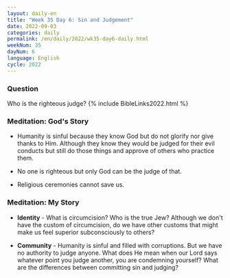 ```yaml
---
layout: daily-en
title: "Week 35 Day 6: Sin and Judgement"
date: 2022-09-03
categories: daily
permalink: /en/daily/2022/wk35-day6-daily.html
weekNum: 35
dayNum: 6
language: English
cycle: 2022
---
```

### Question     
Who is the righteous judge?
{% include BibleLinks2022.html %} 

### Meditation: God's Story   
+ Humanity is sinful because they know God but do not glorify nor give thanks to Him. Although they know they would be judged for their evil conducts but still do those things and approve of others who practice them. 

+ No one is righteous but only God can be the judge of that. 

+ Religious ceremonies cannot save us. 

### Meditation: My Story   
+ **Identity** - What is circumcision? Who is the true Jew? Although we don't have the custom of circumcision, do we have other customs that might make us feel superior subconsciously to others? 

+ **Community** - Humanity is sinful and filled with corruptions. But we have no authority to judge anyone. What does He mean when our Lord says whatever point you judge another, you are condemning yourself? What are the differences between committing sin and judging? 
